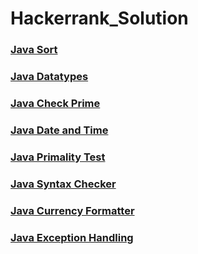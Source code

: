 # Hackerrank_Solution

### [Java Sort](https://raw.githubusercontent.com/somerongit/Hackerrank_Solution/main/JavaSort.java)
### [Java Datatypes](https://raw.githubusercontent.com/somerongit/Hackerrank_Solution/main/JavaDatatypes.java)
### [Java Check Prime](https://raw.githubusercontent.com/somerongit/Hackerrank_Solution/main/JavaCheckPrime.java)
### [Java Date and Time](https://raw.githubusercontent.com/somerongit/Hackerrank_Solution/main/JavaDateAndTime.java)
### [Java Primality Test](https://raw.githubusercontent.com/somerongit/Hackerrank_Solution/main/JavaPrimalityTest.java)
### [Java Syntax Checker](https://raw.githubusercontent.com/somerongit/Hackerrank_Solution/main/JavaSyntaxChecker.java)
### [Java Currency Formatter](https://raw.githubusercontent.com/somerongit/Hackerrank_Solution/main/JavaCurrencyFormatter.java)
### [Java Exception Handling](https://raw.githubusercontent.com/somerongit/Hackerrank_Solution/main/JavaExceptionHandling.java)
